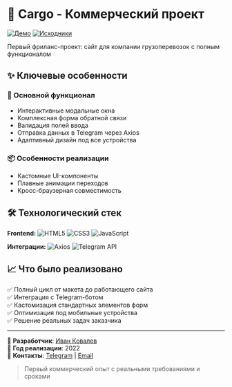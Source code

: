# 🚛 Cargo - Коммерческий проект

[![Демо](https://img.shields.io/badge/-ДЕМО-FF8C00?style=for-the-badge)](https://ivkovalevv.github.io/cargo/)
[![Исходники](https://img.shields.io/badge/-КОД-181717?style=for-the-badge&logo=github&logoColor=white)](https://github.com/ivkovalevv/cargo)

Первый фриланс-проект: сайт для компании грузоперевозок с полным функционалом

## ✨ Ключевые особенности

### 🚀 Основной функционал
- Интерактивные модальные окна
- Комплексная форма обратной связи
- Валидация полей ввода
- Отправка данных в Telegram через Axios
- Адаптивный дизайн под все устройства

### 📦 Особенности реализации
- Кастомные UI-компоненты
- Плавные анимации переходов
- Кросс-браузерная совместимость

## 🛠 Технологический стек

**Frontend:**
![HTML5](https://img.shields.io/badge/-HTML5-E34F26?style=for-the-badge&logo=html5&logoColor=white)
![CSS3](https://img.shields.io/badge/-CSS3-1572B6?style=for-the-badge&logo=css3&logoColor=white)
![JavaScript](https://img.shields.io/badge/-JavaScript-F7DF1E?style=for-the-badge&logo=javascript&logoColor=black)

**Интеграции:**
![Axios](https://img.shields.io/badge/-Axios-5A29E4?style=for-the-badge&logo=axios&logoColor=white)
![Telegram API](https://img.shields.io/badge/-Telegram_API-26A5E4?style=for-the-badge&logo=telegram&logoColor=white)


## 📈 Что было реализовано

✅ Полный цикл от макета до работающего сайта  
✅ Интеграция с Telegram-ботом  
✅ Кастомизация стандартных элементов форм  
✅ Оптимизация под мобильные устройства  
✅ Решение реальных задач заказчика  

---

💼 **Разработчик**: [Иван Ковалев](https://kovalev-site.ru)  
📅 **Год реализации**: 2022  
📩 **Контакты**: [Telegram](https://t.me/x_kovalev) | [Email](mailto:ivkovalevv@gmail.ru)

> Первый коммерческий опыт с реальными требованиями и сроками
